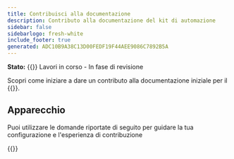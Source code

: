 ```yaml
---
title: Contribuisci alla documentazione
description: Contributo alla documentazione del kit di automazione
sidebar: false
sidebarlogo: fresh-white
include_footer: true
generated: ADC10B9A38C13D00FEDF19F44AEE9086C7892B5A
---
```


**Stato:** {{<externalImage src="https://github.githubassets.com/images/icons/emoji/unicode/1f6a7.png" size="16x16" text="Construction Icon">}} Lavori in corso - In fase di revisione

Scopri come iniziare a dare un contributo alla documentazione iniziale per il {{<product-name>}}.

## Apparecchio

Puoi utilizzare le domande riportate di seguito per guidare la tua configurazione e l'esperienza di contribuzione

{{<questions name="/content/it/contribution/documentation.json" completed="Grazie per aver completato le domande di configurazione" shownavigationbuttons="false" locale="it">}}
